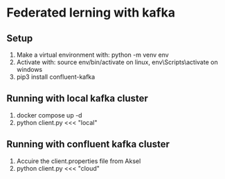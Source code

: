 # Federated lerning with kafka

## Setup
1. Make a virtual environment with: python -m venv env
2. Activate with: source env/bin/activate on linux, env\Scripts\activate on windows
3. pip3 install confluent-kafka

## Running with local kafka cluster
1. docker compose up -d
2. python client.py <<< "local"

## Running with confluent kafka cluster 
1. Accuire the client.properties file from Aksel
2. python client.py <<< "cloud"
